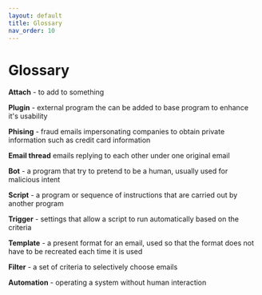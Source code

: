 ```yaml
---
layout: default
title: Glossary
nav_order: 10
---
```


# Glossary

**Attach** - to add to something

**Plugin** - external program the can be added to base program to enhance it's usability

**Phising** - fraud emails impersonating companies to obtain private information such as credit card information

**Email thread** emails replying to each other under one original email

**Bot** - a program that try to pretend to be a human, usually used for malicious intent

**Script** - a program or sequence of instructions that are carried out by another program

**Trigger** - settings that allow a script to run automatically based on the criteria

**Template** - a present format for an email, used so that the format does not have to be recreated each time it is used

**Filter** - a set of criteria to selectively choose emails

**Automation** - operating a system without human interaction
